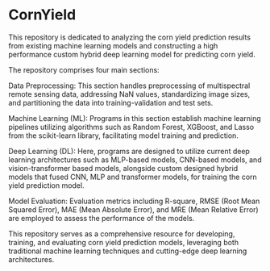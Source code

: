 # CornYield

This repository is dedicated to analyzing the corn yield prediction results from existing machine learning models and constructing a high performance custom hybrid deep learning model for predicting corn yield.

The repository comprises four main sections:

Data Preprocessing: This section handles preprocessing of multispectral remote sensing data, addressing NaN values, standardizing image sizes, and partitioning the data into training-validation and test sets.

Machine Learning (ML): Programs in this section establish machine learning pipelines utilizing algorithms such as Random Forest, XGBoost, and Lasso from the scikit-learn library, facilitating model training and prediction.

Deep Learning (DL): Here, programs are designed to utilize current deep learning architectures such as MLP-based models, CNN-based models, and vision-transformer based models, alongside custom designed hybrid models that fused CNN, MLP and transformer models, for training the corn yield prediction model.

Model Evaluation: Evaluation metrics including R-square, RMSE (Root Mean Squared Error), MAE (Mean Absolute Error), and MRE (Mean Relative Error) are employed to assess the performance of the models.

This repository serves as a comprehensive resource for developing, training, and evaluating corn yield prediction models, leveraging both traditional machine learning techniques and cutting-edge deep learning architectures.

